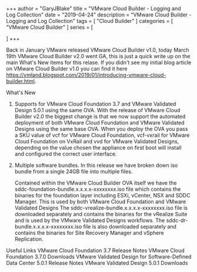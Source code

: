 +++
author = "GaryJBlake"
title = "VMware Cloud Builder - Logging and Log Collection"
date = "2019-04-24"
description = "VMware Cloud Builder - Logging and Log Collection"
tags = [
    "Cloud Builder"
]
categories = [
    "VMware Cloud Builder"
]
series = [

]
+++

Back in January VMware released VMware Cloud Builder v1.0, today March 19th VMware Cloud Builder v2.0 went GA, this is just a quick write up on the main What's New items for this relase. If you didn't see my initial blog article on VMware Cloud Builder v1.0 you can find it here https://vmland.blogspot.com/2019/01/introducing-vmware-cloud-builder.html.

What's New
1. Supports for VMware Cloud Foundation 3.7 and VMware Validated Design 5.0.1 using the same OVA. With the release of VMware Cloud Builder v2.0 the biggest change is that we now support the automated deployment of both VMware Cloud Foundation and VMware Validated Designs using the same base OVA. When you deploy the OVA you pass a SKU value of vcf for VMware Cloud Foundation, vcf-vxrail for VMware Cloud Foundation on VxRail and vvd for VMware Validated Designs, depending on the value chosen the appliance on first boot will install and configured the correct user interface.

2. Multiple software bundles. In this release we have broken down iso bundle from a single 24GB file into multiple files.

    Contained within the VMware Cloud Builder OVA itself we have the sddc-foundation-bundle.x.x.x.x-xxxxxxxx.iso file which contains the binaries for the foundation layer including ESXi, vCenter, NSX and SDDC Manager. This is used by both VMware Cloud Foundation and VMware Validated Designs
    The sddc-vrealize-bundle.x.x.x.x-xxxxxxxx.iso file is downloaded separately and contains the binaries for the vRealize Suite and is used by the VMware Validated Designs workflows.
    The sddc-dr-bundle.x.x.x.x-xxxxxxxx.iso file is also downloaded separately and contains the binaries for Site Recovery Manager and vSphere Replication.


Useful Links
VMware Cloud Foundation 3.7 Release Notes
VMware Cloud Foundation 3.7.0 Downloads
VMware Validated Design for Software-Defined Data Center 5.0.1 Release Notes 
VMware Validated Design 5.0.1 Downloads

